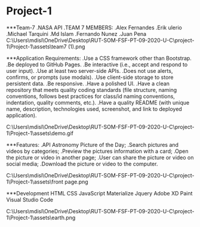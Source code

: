 # Project-1

***Team-7
.NASA API
.TEAM 7 MEMBERS:
.Alex Fernandes
.Erik ulerio
.Michael Tarquini
.Md Islam
.Fernando Nunez
.Juan Pena
  C:\Users\mdisl\OneDrive\Desktop\RUT-SOM-FSF-PT-09-2020-U-C\project-1\Project-1\assets\team7 (1).png

***Application Requirements:
.Use a CSS framework other than Bootstrap.
.Be deployed to GitHub Pages.
.Be interactive (i.e., accept and respond to user input).
.Use at least two server-side APIs.
.Does not use alerts, confirms, or prompts (use modals).
.Use client-side storage to store persistent data.
.Be responsive.
.Have a polished UI.
.Have a clean repository that meets quality coding standards (file structure, naming conventions, follows best practices for class/id naming conventions, 
  indentation, quality    comments, etc.).
.Have a quality README (with unique name, description, technologies used, screenshot, and link to deployed application).
 
 C:\Users\mdisl\OneDrive\Desktop\RUT-SOM-FSF-PT-09-2020-U-C\project-1\Project-1\assets\demo.gif

***Features:
.API Astronomy Picture of the Day;
.Search pictures and videos by categories;
.Preview the pictures information with a card;
.Open the picture or video in another page;
.User can share the picture or video on social media;
.Download the picture or video to the computer.

  C:\Users\mdisl\OneDrive\Desktop\RUT-SOM-FSF-PT-09-2020-U-C\project-1\Project-1\assets\front page.png

***Development
HTML
CSS
JavaScript
Materialize
Jquery
Adobe XD
Paint
Visual Studio Code

  C:\Users\mdisl\OneDrive\Desktop\RUT-SOM-FSF-PT-09-2020-U-C\project-1\Project-1\assets\earth.png